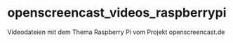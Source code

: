 # openscreencast_videos_raspberrypi
Videodateien mit dem Thema Raspberry Pi vom Projekt openscreencast.de
